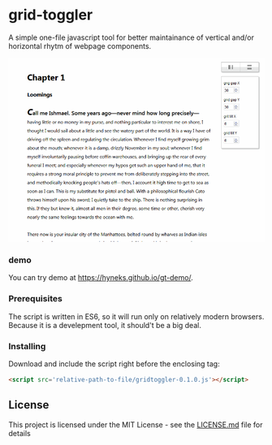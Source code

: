 # grid-toggler

A simple one-file javascript tool for better maintainance of vertical and/or horizontal rhytm of webpage components.

![demo animated gif](./assets/gridtoggler-demo.gif)

### demo

You can try demo at https://hyneks.github.io/gt-demo/.

### Prerequisites

The script is written in ES6, so it will run only on relatively modern browsers. Because it is a develepment tool, it should't be a big deal.

### Installing

Download and include the script right before the enclosing </body> tag:

```html
<script src='relative-path-to-file/gridtoggler-0.1.0.js'></script>
```

## License

This project is licensed under the MIT License - see the [LICENSE.md](LICENSE.md) file for details